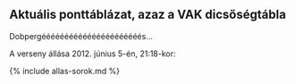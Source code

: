 ## Aktuális ponttáblázat, azaz a VAK dicsőségtábla

Dobpergéééééééééééééééééééééés...

A verseny állása 2012. június 5-én, 21:18-kor:

{% include allas-sorok.md %}
